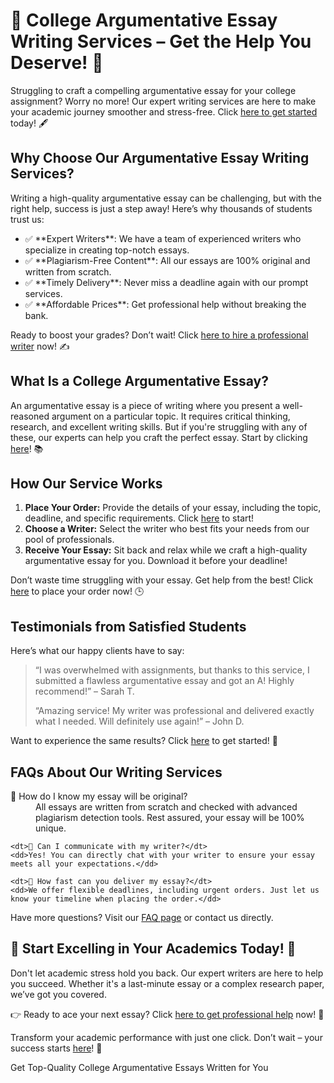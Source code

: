<h1>🌟 College Argumentative Essay Writing Services – Get the Help You Deserve! 🌟</h1>

<p>Struggling to craft a compelling argumentative essay for your college assignment? Worry no more! Our expert writing services are here to make your academic journey smoother and stress-free. Click <a href="https://tinyurl.com/topessay?keyword=college+argumentative+essay" target="_blank">here to get started</a> today! 🖋️</p>

<h2>Why Choose Our Argumentative Essay Writing Services?</h2>

<p>Writing a high-quality argumentative essay can be challenging, but with the right help, success is just a step away! Here’s why thousands of students trust us:</p>
<ul>
    <li>✅ **Expert Writers**: We have a team of experienced writers who specialize in creating top-notch essays.</li>
    <li>✅ **Plagiarism-Free Content**: All our essays are 100% original and written from scratch.</li>
    <li>✅ **Timely Delivery**: Never miss a deadline again with our prompt services.</li>
    <li>✅ **Affordable Prices**: Get professional help without breaking the bank.</li>
</ul>

<p>Ready to boost your grades? Don’t wait! Click <a href="https://tinyurl.com/topessay?keyword=college+argumentative+essay" target="_blank">here to hire a professional writer</a> now! ✍️</p>

<h2>What Is a College Argumentative Essay?</h2>

<p>An argumentative essay is a piece of writing where you present a well-reasoned argument on a particular topic. It requires critical thinking, research, and excellent writing skills. But if you're struggling with any of these, our experts can help you craft the perfect essay. Start by clicking <a href="https://tinyurl.com/topessay?keyword=college+argumentative+essay" target="_blank">here</a>! 📚</p>

<h2>How Our Service Works</h2>

<ol>
    <li><strong>Place Your Order:</strong> Provide the details of your essay, including the topic, deadline, and specific requirements. Click <a href="https://tinyurl.com/topessay?keyword=college+argumentative+essay" target="_blank">here</a> to start!</li>
    <li><strong>Choose a Writer:</strong> Select the writer who best fits your needs from our pool of professionals.</li>
    <li><strong>Receive Your Essay:</strong> Sit back and relax while we craft a high-quality argumentative essay for you. Download it before your deadline!</li>
</ol>

<p>Don’t waste time struggling with your essay. Get help from the best! Click <a href="https://tinyurl.com/topessay?keyword=college+argumentative+essay" target="_blank">here</a> to place your order now! 🕒</p>

<h2>Testimonials from Satisfied Students</h2>

<p>Here’s what our happy clients have to say:</p>
<blockquote>
    <p>“I was overwhelmed with assignments, but thanks to this service, I submitted a flawless argumentative essay and got an A! Highly recommend!” – Sarah T.</p>
    <p>“Amazing service! My writer was professional and delivered exactly what I needed. Will definitely use again!” – John D.</p>
</blockquote>

<p>Want to experience the same results? Click <a href="https://tinyurl.com/topessay?keyword=college+argumentative+essay" target="_blank">here</a> to get started! 🌟</p>

<h2>FAQs About Our Writing Services</h2>

<dl>
    <dt>🔹 How do I know my essay will be original?</dt>
    <dd>All essays are written from scratch and checked with advanced plagiarism detection tools. Rest assured, your essay will be 100% unique.</dd>

    <dt>🔹 Can I communicate with my writer?</dt>
    <dd>Yes! You can directly chat with your writer to ensure your essay meets all your expectations.</dd>

    <dt>🔹 How fast can you deliver my essay?</dt>
    <dd>We offer flexible deadlines, including urgent orders. Just let us know your timeline when placing the order.</dd>
</dl>

<p>Have more questions? Visit our <a href="https://tinyurl.com/topessay?keyword=college+argumentative+essay" target="_blank">FAQ page</a> or contact us directly.</p>

<h2>🎉 Start Excelling in Your Academics Today! 🎉</h2>

<p>Don't let academic stress hold you back. Our expert writers are here to help you succeed. Whether it's a last-minute essay or a complex research paper, we’ve got you covered.</p>

<p>👉 Ready to ace your next essay? Click <a href="https://tinyurl.com/topessay?keyword=college+argumentative+essay" target="_blank">here to get professional help</a> now! 🌟</p>

<p>Transform your academic performance with just one click. Don’t wait – your success starts <a href="https://tinyurl.com/topessay?keyword=college+argumentative+essay" target="_blank">here</a>! 🚀</p>
Get Top-Quality College Argumentative Essays Written for You
